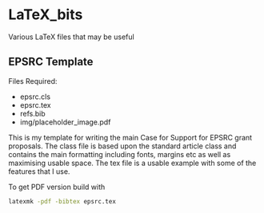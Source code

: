 LaTeX_bits
==========

Various LaTeX files that may be useful

EPSRC Template
--------------

Files Required:

* epsrc.cls
* epsrc.tex
* refs.bib
* img/placeholder_image.pdf

This is my template for writing the main Case for Support for EPSRC grant proposals.
The class file is based upon the standard article class and contains the main formatting including fonts, margins etc as well as maximising usable space. 
The tex file is a usable example with some of the features that I use.

To get PDF version build with

```sh
latexmk -pdf -bibtex epsrc.tex
```


